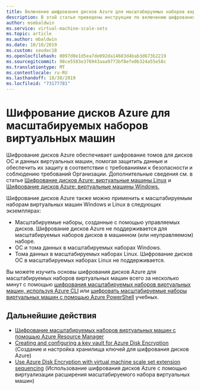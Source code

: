 ```yaml
---
title: Включение шифрования дисков Azure для масштабируемых наборов виртуальных машин
description: В этой статье приведены инструкции по включению шифрования дисков Microsoft Azure для масштабируемых наборов виртуальных машин.
author: msmbaldwin
ms.service: virtual-machine-scale-sets
ms.topic: article
ms.author: mbaldwin
ms.date: 10/10/2019
ms.custom: seodec18
ms.openlocfilehash: 0097d0e1d5ea7de092da14683d4bab3d673b2219
ms.sourcegitcommit: 98ce5583e376943aaa9773bf8efe0b324a55e58c
ms.translationtype: MT
ms.contentlocale: ru-RU
ms.lasthandoff: 10/30/2019
ms.locfileid: "73177781"
---
```

# <a name="azure-disk-encryption-for-virtual-machine-scale-sets"></a>Шифрование дисков Azure для масштабируемых наборов виртуальных машин

Шифрование дисков Azure обеспечивает шифрование томов для дисков ОС и данных виртуальных машин, помогая защитить данные и обеспечить их защиту в соответствии с требованиями к безопасности и соблюдению требований Организации. Дополнительные сведения см. в статье [Шифрование дисков Azure: виртуальные машины Linux](../virtual-machines/linux/disk-encryption-overview.md) и [Шифрование дисков Azure: виртуальные машины Windows.](../virtual-machines/windows/disk-encryption-overview.md)  

Шифрование дисков Azure также можно применить к масштабируемым наборам виртуальных машин Windows и Linux в следующих экземплярах:
- Масштабируемые наборы, созданные с помощью управляемых дисков. Шифрование дисков Azure не поддерживается для масштабируемых наборов дисков в машинном (или неуправляемом) наборе.
- ОС и тома данных в масштабируемых наборах Windows.
- Тома данных в масштабируемых наборах Linux. Шифрование дисков ОС в масштабируемых наборах Linux не поддерживается.

Вы можете изучить основы шифрования дисков Azure для масштабируемых наборов виртуальных машин всего за несколько минут с помощью [шифрования масштабируемых наборов виртуальных машин, используя Azure CLI](disk-encryption-cli.md) или [шифровать масштабируемые наборы виртуальных машин с помощью Azure PowerShell](disk-encryption-powershell.md) учебных.

## <a name="next-steps"></a>Дальнейшие действия

- [Шифрование масштабируемых наборов виртуальных машин с помощью Azure Resource Manager](disk-encryption-azure-resource-manager.md)
- [Creating and configuring a key vault for Azure Disk Encryption](disk-encryption-key-vault.md) (Создание и настройка хранилища ключей для шифрования дисков Azure)
- [Use Azure Disk Encryption with virtual machine scale set extension sequencing](disk-encryption-extension-sequencing.md) (Использование шифрования дисков Azure с помощью виртуализации расширения масштабируемого набора виртуальных машин)
